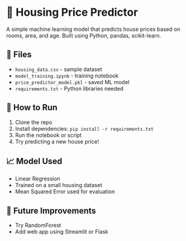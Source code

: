 # 🏡 Housing Price Predictor

A simple machine learning model that predicts house prices based on rooms, area, and age. Built using Python, pandas, scikit-learn.

## 📂 Files
- `housing_data.csv` - sample dataset
- `model_training.ipynb` - training notebook
- `price_predictor_model.pkl` - saved ML model
- `requirements.txt` - Python libraries needed

## 🚀 How to Run

1. Clone the repo
2. Install dependencies: `pip install -r requirements.txt`
3. Run the notebook or script
4. Try predicting a new house price!

## 📈 Model Used
- Linear Regression
- Trained on a small housing dataset
- Mean Squared Error used for evaluation

## 🧠 Future Improvements
- Try RandomForest
- Add web app using Streamlit or Flask
